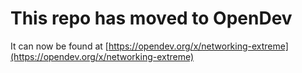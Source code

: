 # This repo has moved to OpenDev

It can now be found at [https://opendev.org/x/networking-extreme](https://opendev.org/x/networking-extreme)
